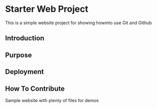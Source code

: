 # Starter Web Project

This is a simple website project for 
showing howmto use Git and Github

## Introduction

## Purpose

## Deployment

## How To Contribute

Sample website with plenty of files for demos